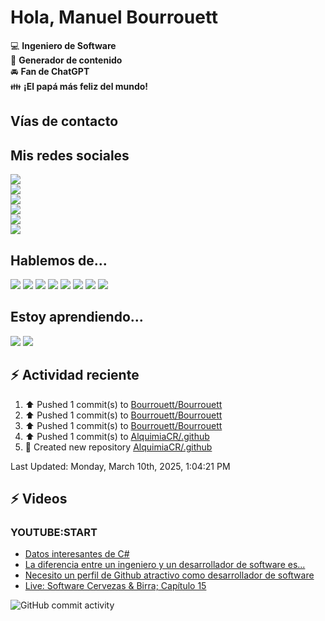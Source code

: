 # Hola, Manuel Bourrouett

:computer: **Ingeniero de Software**  
:pencil: **Generador de contenido**   
:oncoming_automobile: **Fan de ChatGPT**  
:family: **¡El papá más feliz del mundo!**  

## Vías de contacto  

 <!-- [![Website](https://img.shields.io/badge/aminespinoza.com-up-green?style=for-the-badge)](website) -->
 <!--[![Ask Me Anything!](https://img.shields.io/badge/Ask%20me%20anything-1abc9c.svg?style=for-the-badge)](https://calendly.com/aminespinoza/consultoria)  -->

## Mis redes sociales  

[<img src="./assets/social/youtube.png"/>](youtube)  
[<img src="./assets/social/instagram.png"/>](instagram)  
[<img src="./assets/social/linkedin.png"/>](linkedin)  
[<img src="./assets/social/tiktok.png"/>](linkedin)  
[<img src="./assets/social/twitter.png"/>](twitter)  
[<img src="./assets/social/untappd.png"/>](untappd)  

## Hablemos de...  

<img src="./assets/tech/csharp_dotnet.png"/>  
<img src="./assets/tech/python.png"/>  
<img src="./assets/tech/go.png"/>  
<img src="./assets/tech/bash.png"/>  
<img src="./assets/tech/ai.png"/>  
<img src="./assets/tech/azure.png"/>  
<img src="./assets/tech/cloud.png"/>  
<img src="./assets/tech/docker.png"/>  

## Estoy aprendiendo...  

<img src="./assets/tech/rust.png"/>  
<img src="./assets/tech/security.png"/>  

## :zap: Actividad reciente  

<!--RECENT_ACTIVITY:start-->  
1. ⬆️ Pushed 1 commit(s) to [Bourrouett/Bourrouett](https://github.com/Bourrouett/Bourrouett)<br>
2. ⬆️ Pushed 1 commit(s) to [Bourrouett/Bourrouett](https://github.com/Bourrouett/Bourrouett)<br>
3. ⬆️ Pushed 1 commit(s) to [Bourrouett/Bourrouett](https://github.com/Bourrouett/Bourrouett)<br>
4. ⬆️ Pushed 1 commit(s) to [AlquimiaCR/.github](https://github.com/AlquimiaCR/.github)<br>
5. 📔 Created new repository [AlquimiaCR/.github](https://github.com/AlquimiaCR/.github)<br>
<!--RECENT_ACTIVITY:end-->
<!--RECENT_ACTIVITY:last_update-->  
Last Updated: Monday, March 10th, 2025, 1:04:21 PM
<!--RECENT_ACTIVITY:last_update_end-->

## :zap: Videos  

### YOUTUBE:START  

- [Datos interesantes de C#](https://www.youtube.com/watch?v=81237P_yanI)  
- [La diferencia entre un ingeniero y un desarrollador de software es...](https://www.youtube.com/watch?v=hiumLYNJ3-8)  
- [Necesito un perfil de Github atractivo como desarrollador de software](https://www.youtube.com/watch?v=7jQQF7Juzg)  
- [Live: Software Cervezas & Birra; Capítulo 15](https://www.youtube.com/watch?v=ZShy-BeAhKQ)  

![GitHub commit activity](https://img.shields.io/github/commit-activity/m/Bourrouett/Bourrouett)
